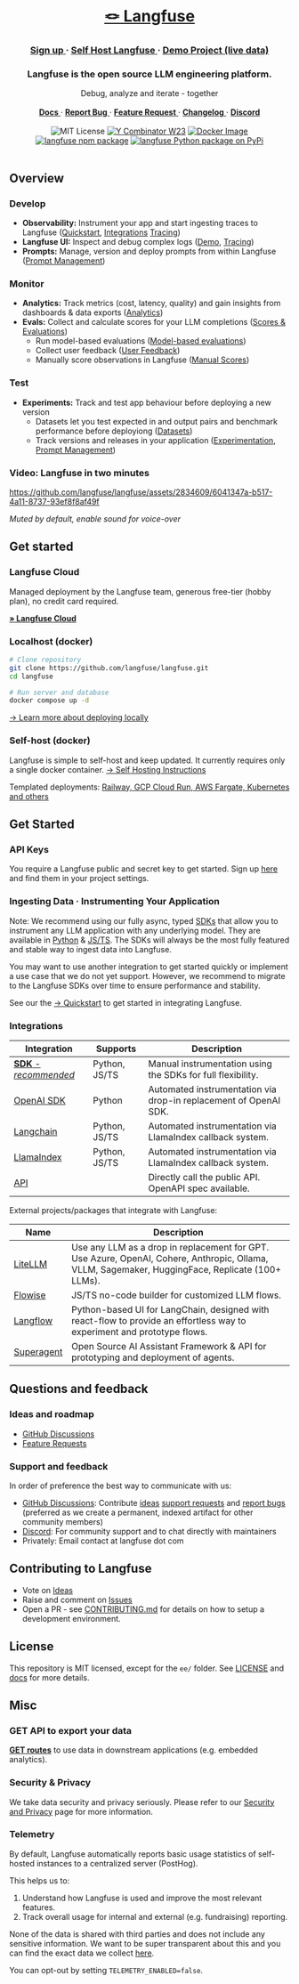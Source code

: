 <div align="center">
   <a href="https://langfuse.com">
      <h1>🪢 Langfuse</h1>
   </a>
 <div>
      <h3> <a href="https://cloud.langfuse.com">
         <strong>Sign up</strong>
       </a> · 
      <a href="https://langfuse.com/docs/deployment/self-host">
         <strong>Self Host Langfuse</strong>
      </a> · 
      <a href="https://langfuse.com/demo">
         <strong>Demo Project (live data)</strong>
      </a>
      </h3>
   <h3>
      Langfuse is the open source LLM engineering platform.   
   </h3>
    <div>
     Debug, analyze and iterate - together
   </div>
   </br>
   <div>
      <a href="https://langfuse.com/docs">
         <strong>Docs</strong>
      </a> ·
      <a href="https://langfuse.com/issue">
         <strong>Report Bug</strong>
      </a> ·
      <a href="https://langfuse.com/idea">
         <strong>Feature Request</strong>
      </a> ·
      <a href="https://langfuse.com/changelog">
         <strong>Changelog</strong>
      </a> ·
      <a href="https://langfuse.com/discord">
         <strong>Discord</strong>
      </a> 
   </div>
   </br>
      <img src="https://img.shields.io/badge/License-MIT-red.svg?style=flat-square" alt="MIT License">
      <a href="https://www.ycombinator.com/companies/langfuse"><img src="https://img.shields.io/badge/Y%20Combinator-W23-orange?style=flat-square" alt="Y Combinator W23"></a>
      <a href="https://github.com/langfuse/langfuse/pkgs/container/langfuse"><img alt="Docker Image" src="https://img.shields.io/badge/docker-langfuse-blue?logo=Docker&logoColor=white&style=flat-square"></a>
      <a href="https://www.npmjs.com/package/langfuse"><img src="https://img.shields.io/npm/v/langfuse?style=flat-square&label=npm+langfuse" alt="langfuse npm package"></a>
      <a href="https://pypi.python.org/pypi/langfuse"><img src="https://img.shields.io/pypi/v/langfuse.svg?style=flat-square&label=pypi+langfuse" alt="langfuse Python package on PyPi"></a>
   </div>
</div>
</br>

## Overview

### Develop

- **Observability:** Instrument your app and start ingesting traces to Langfuse ([Quickstart](https://langfuse.com/docs/get-started), [Integrations](https://langfuse.com/docs/integrations) [Tracing](https://langfuse.com/docs/tracing))
- **Langfuse UI:** Inspect and debug complex logs ([Demo](https://langfuse.com/docs/demo), [Tracing](https://langfuse.com/docs/tracing))
- **Prompts:** Manage, version and deploy prompts from within Langfuse ([Prompt Management](https://langfuse.com/docs/prompts))

### Monitor

- **Analytics:** Track metrics (cost, latency, quality) and gain insights from dashboards & data exports ([Analytics](https://langfuse.com/docs/analytics))
- **Evals:** Collect and calculate scores for your LLM completions ([Scores & Evaluations](https://langfuse.com/docs/scores))
  - Run model-based evaluations ([Model-based evaluations](https://langfuse.com/docs/scores/model-based-evals))
  - Collect user feedback ([User Feedback](https://langfuse.com/docs/scores/user-feedback))
  - Manually score observations in Langfuse ([Manual Scores](https://langfuse.com/docs/scores/manually))

### Test

- **Experiments:** Track and test app behaviour before deploying a new version
  - Datasets let you test expected in and output pairs and benchmark performance before deployiong ([Datasets](https://langfuse.com/docs/datasets))
  - Track versions and releases in your application ([Experimentation](https://langfuse.com/docs/experimentation), [Prompt Management](https://langfuse.com/docs/prompts))

### Video: Langfuse in two minutes

https://github.com/langfuse/langfuse/assets/2834609/6041347a-b517-4a11-8737-93ef8f8af49f

_Muted by default, enable sound for voice-over_

## Get started

### Langfuse Cloud

Managed deployment by the Langfuse team, generous free-tier (hobby plan), no credit card required.

**[» Langfuse Cloud](https://cloud.langfuse.com)**

### Localhost (docker)

```bash
# Clone repository
git clone https://github.com/langfuse/langfuse.git
cd langfuse

# Run server and database
docker compose up -d
```

[→ Learn more about deploying locally](https://langfuse.com/docs/deployment/local)

### Self-host (docker)

Langfuse is simple to self-host and keep updated. It currently requires only a single docker container.
[→ Self Hosting Instructions](https://langfuse.com/docs/deployment/self-host)

Templated deployments: [Railway, GCP Cloud Run, AWS Fargate, Kubernetes and others](https://langfuse.com/docs/deployment/self-host#platform-specific-information)

## Get Started

### API Keys

You require a Langfuse public and secret key to get started. Sign up [here](https://cloud.langfuse.com) and find them in your project settings.

### Ingesting Data · Instrumenting Your Application

Note: We recommend using our fully async, typed [SDKs](https://langfuse.com/docs/sdk) that allow you to instrument any LLM application with any underlying model. They are available in [Python](https://langfuse.com/docs/sdk/python) & [JS/TS](https://langfuse.com/docs/sdk/typescript). The SDKs will always be the most fully featured and stable way to ingest data into Langfuse.

You may want to use another integration to get started quickly or implement a use case that we do not yet support. However, we recommend to migrate to the Langfuse SDKs over time to ensure performance and stability.

See our the [→ Quickstart](https://langfuse.com/docs/get-started) to get started in integrating Langfuse.

### Integrations

| Integration                                                      | Supports      | Description                                                      |
| ---------------------------------------------------------------- | ------------- | ---------------------------------------------------------------- |
| [**SDK** - _recommended_](https://langfuse.com/docs/sdk)         | Python, JS/TS | Manual instrumentation using the SDKs for full flexibility.      |
| [OpenAI SDK](https://langfuse.com/docs/integrations/openai)      | Python        | Automated instrumentation via drop-in replacement of OpenAI SDK. |
| [Langchain](https://langfuse.com/docs/integrations/langchain)    | Python, JS/TS | Automated instrumentation via LlamaIndex callback system.        |
| [LlamaIndex](https://langfuse.com/docs/integrations/llama-index) | Python, JS/TS | Automated instrumentation via LlamaIndex callback system.        |
| [API](https://langfuse.com/docs/api)                             |               | Directly call the public API. OpenAPI spec available.            |

External projects/packages that integrate with Langfuse:

| Name                                                            | Description                                                                                                                                      |
| --------------------------------------------------------------- | ------------------------------------------------------------------------------------------------------------------------------------------------ |
| [LiteLLM](https://langfuse.com/docs/integrations/litellm)       | Use any LLM as a drop in replacement for GPT. Use Azure, OpenAI, Cohere, Anthropic, Ollama, VLLM, Sagemaker, HuggingFace, Replicate (100+ LLMs). |
| [Flowise](https://langfuse.com/docs/integrations/flowise)       | JS/TS no-code builder for customized LLM flows.                                                                                                  |
| [Langflow](https://langfuse.com/docs/integrations/langflow)     | Python-based UI for LangChain, designed with react-flow to provide an effortless way to experiment and prototype flows.                          |
| [Superagent](https://langfuse.com/docs/integrations/superagent) | Open Source AI Assistant Framework & API for prototyping and deployment of agents.                                                               |

## Questions and feedback

### Ideas and roadmap

- [GitHub Discussions](https://github.com/orgs/langfuse/discussions)
- [Feature Requests](https://langfuse.com/idea)

### Support and feedback

In order of preference the best way to communicate with us:

- [GitHub Discussions](https://github.com/orgs/langfuse/discussions): Contribute [ideas](https://langfuse.com/idea) [support requests](https://github.com/orgs/langfuse/discussions/categories/support) and [report bugs](https://github.com/langfuse/langfuse/issues/new?labels=%F0%9F%90%9E%E2%9D%94+unconfirmed+bug&projects=&template=bug_report.yml&title=bug%3A+) (preferred as we create a permanent, indexed artifact for other community members)
- [Discord](https://langfuse.com/discord): For community support and to chat directly with maintainers
- Privately: Email contact at langfuse dot com

## Contributing to Langfuse

- Vote on [Ideas](https://github.com/orgs/langfuse/discussions/categories/ideas)
- Raise and comment on [Issues](https://github.com/langfuse/langfuse/issues)
- Open a PR - see [CONTRIBUTING.md](CONTRIBUTING.md) for details on how to setup a development environment.

## License

This repository is MIT licensed, except for the `ee/` folder. See [LICENSE](LICENSE) and [docs](https://langfuse.com/docs/open-source) for more details.

## Misc

### GET API to export your data

[**GET routes**](https://langfuse.com/docs/integrations/api) to use data in downstream applications (e.g. embedded analytics).

### Security & Privacy

We take data security and privacy seriously. Please refer to our [Security and Privacy](https://langfuse.com/security) page for more information.

### Telemetry

By default, Langfuse automatically reports basic usage statistics of self-hosted instances to a centralized server (PostHog).

This helps us to:

1. Understand how Langfuse is used and improve the most relevant features.
2. Track overall usage for internal and external (e.g. fundraising) reporting.

None of the data is shared with third parties and does not include any sensitive information. We want to be super transparent about this and you can find the exact data we collect [here](/src/features/telemetry/index.ts).

You can opt-out by setting `TELEMETRY_ENABLED=false`.
